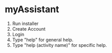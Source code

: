 # myAssistant

1. Run installer
2. Create Account
3. Login
4. Type "help" for general help.
5. Type "help (activity name)" for specific help.


